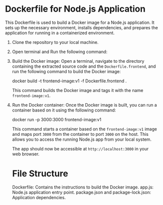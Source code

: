 # Dockerfile for Node.js Application

This Dockerfile is used to build a Docker image for a Node.js application. It sets up the necessary environment, installs dependencies, and prepares the application for running in a containerized environment.

1. Clone the repository to your local machine.
2. Open terminal and Run the following command:
3. Build the Docker image:
   Open a terminal, navigate to the directory containing the extracted source code and the `Dockerfile.frontend`, and run the following command to build the Docker image:
   
   docker build -t frontend-image:v1 -f Dockerfile.frontend .
 
   This command builds the Docker image and tags it with the name `frontend-image:v1`.

4. Run the Docker container:
   Once the Docker image is built, you can run a container based on it using the following command:
   
   docker run -p 3000:3000 frontend-image:v1

   This command starts a container based on the `frontend-image:v1` image and maps port `3000` from the container to port `3000` on the host. This allows you to access the running Node.js app  from your local system.

   The app should now be accessible at `http://localhost:3000` in your web browser.
   
   
   # File Structure

    Dockerfile: Contains the instructions to build the Docker image.
    app.js: Node.js application entry point.
    package.json and package-lock.json: Application dependencies.
